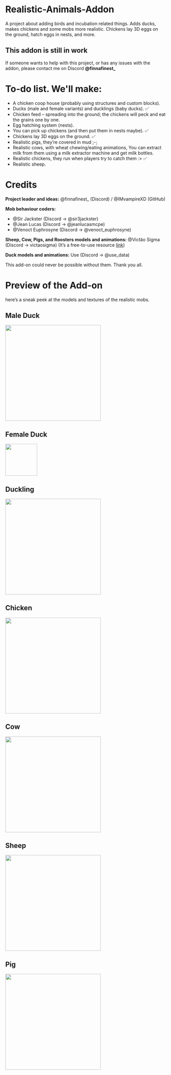 # Realistic-Animals-Addon
<p>
A project about adding birds and incubation related things. Adds ducks, makes chickens and some mobs more realistic.  
Chickens lay 3D eggs on the ground, hatch eggs in nests, and more.
</p>

<h2>This addon is still in work</h2>
<p>
If someone wants to help with this project, or has any issues with the addon, please contact me on Discord <b>@finnafinest_</b>
</p>

<h1>To-do list. We'll make:</h1>
<ul>
  <li>A chicken coop house (probably using structures and custom blocks).</li>
  <li>Ducks (male and female variants) and ducklings (baby ducks). ✅</li>
  <li>Chicken feed – spreading into the ground; the chickens will peck and eat the grains one by one.</li>
  <li>Egg hatching system (nests).</li>
  <li>You can pick up chickens (and then put them in nests maybe). ✅</li>
  <li>Chickens lay 3D eggs on the ground. ✅</li>
  <li>Realistic pigs, they’re covered in mud ;-;</li>
  <li>Realistic cows, with wheat chewing/eating animations, You can extract milk from them using a milk extractor machine and get milk bottles.</li>
  <li>Realistic chickens, they run when players try to catch them :&gt; ✅</li>
  <li>Realistic sheep.</li>
</ul>

<h1>Credits</h1>
<p>
<b>Project leader and ideas:</b>  
@finnafinest_ (Discord) / @IMvampireXD (GitHub)
</p>

<p>
<b>Mob behaviour coders:</b>  
<ul>
  <li>@Sir Jackster (Discord → @sir3jackster)</li>
  <li>@Jean Lucas (Discord → @jeanlucasmcpe)</li>
  <li>@Venoct Euphrosyne (Discord → @venoct_euphrosyne)</li>
</ul>
</p>

<p>
<b>Sheep, Cow, Pigs, and Roosters models and animations:</b>  
@Victão Sigma (Discord → victaosigma)  
(It’s a free-to-use resource <a href="https://discord.com/channels/523663022053392405/1401389263219593350" target="_blank">link</a>)
</p>

<p>
<b>Duck models and animations:</b>  
Use (Discord → @use_data)
</p>

<p>
This add-on could never be possible without them. Thank you all.
</p>

<h1>Preview of the Add-on</h1>
<p>
here’s a sneak peek at the models and textures of the realistic mobs.
</p>

<h2>Male Duck</h2>
<p>
<img src="https://cdn.discordapp.com/attachments/1353599321022660689/1405925133197115474/duck.gif?ex=68b11410&is=68afc290&hm=7e5e26fd047e6690d6833a40b7918bf54bbc4d02202730bbae542c448f7fb3f3&" width="300">
</p>

<h2>Female Duck</h2>
<p>
<img src="" width="100">
</p>

<h2>Duckling</h2>
<p>
<img src="https://imgur.com/hhmuXvx.gif" width="300">
</p>

<h2>Chicken</h2>
<p>
<img src="https://imgur.com/RnYgEO7.gif" width="300">
</p>

<h2>Cow</h2>
<p>
<img src="https://imgur.com/pfcU8H8.gif" width="300">
</p>

<h2>Sheep</h2>
<p>
<img src="https://imgur.com/uU95NRc.gif" width="300">
</p>

<h2>Pig</h2>
<p>
<img src="https://imgur.com/3w0FPbA.gif" width="300">
</p>

